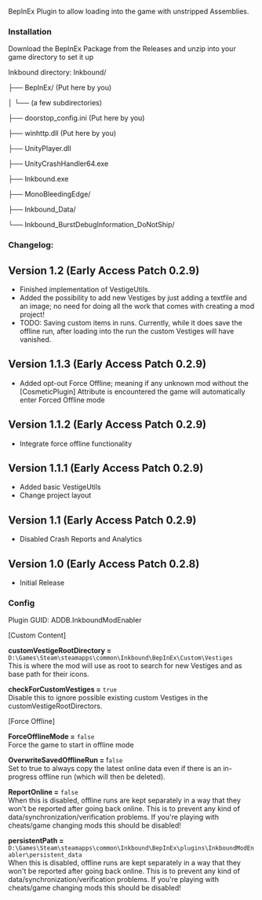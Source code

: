BepInEx Plugin to allow loading into the game with unstripped Assemblies.

### Installation

Download the BepInEx Package from the Releases and unzip into your game directory to set it up

Inkbound directory:
Inkbound/

├── BepInEx/ (Put here by you)

│ └── (a few subdirectories)

├── doorstop_config.ini			(Put here by you)

├── winhttp.dll					(Put here by you)

├── UnityPlayer.dll

├── UnityCrashHandler64.exe

├── Inkbound.exe

├── MonoBleedingEdge/

├── Inkbound_Data/

└── Inkbound_BurstDebugInformation_DoNotShip/

### Changelog:

## Version 1.2 (Early Access Patch 0.2.9)
- Finished implementation of VestigeUtils.
- Added the possibility to add new Vestiges by just adding a textfile and an image; no need for doing all the work that comes with creating a mod project!
- TODO: Saving custom items in runs. Currently, while it does save the offline run, after loading into the run the custom Vestiges will have vanished.

## Version 1.1.3 (Early Access Patch 0.2.9)
- Added opt-out Force Offline; meaning if any unknown mod without the [CosmeticPlugin] Attribute is encountered the game will automatically enter Forced Offline mode

## Version 1.1.2 (Early Access Patch 0.2.9)
- Integrate force offline functionality

## Version 1.1.1 (Early Access Patch 0.2.9)
- Added basic VestigeUtils
- Change project layout

## Version 1.1 (Early Access Patch 0.2.9)
- Disabled Crash Reports and Analytics

## Version 1.0 (Early Access Patch 0.2.8)
- Initial Release

### Config
Plugin GUID: ADDB.InkboundModEnabler

[Custom Content]

<b>customVestigeRootDirectory =</b> `D:\Games\Steam\steamapps\common\Inkbound\BepInEx\Custom\Vestiges`
<br/>This is where the mod will use as root to search for new Vestiges and as base path for their icons.

<b>checkForCustomVestiges =</b> `true`
<br/>Disable this to ignore possible existing custom Vestiges in the customVestigeRootDirectors.

[Force Offline]

<b>ForceOfflineMode =</b> `false`
<br/>Force the game to start in offline mode

<b>OverwriteSavedOfflineRun =</b> f`alse`
<br/>Set to true to always copy the latest online data even if there is an in-progress offline run (which will then be deleted).

<b>ReportOnline =</b> `false`
<br/>When this is disabled, offline runs are kept separately in a way that they won't be reported after going back online. This is to prevent any kind of data/synchronization/verification problems. If you're playing with cheats/game changing mods this should be disabled!

<b>persistentPath =</b> `D:\Games\Steam\steamapps\common\Inkbound\BepInEx\plugins\InkboundModEnabler\persistent_data`
<br/>When this is disabled, offline runs are kept separately in a way that they won't be reported after going back online. This is to prevent any kind of data/synchronization/verification problems. If you're playing with cheats/game changing mods this should be disabled!
